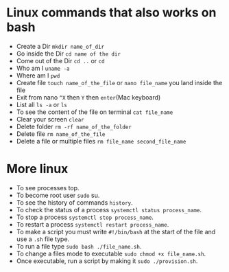 # Linux commands that also works on bash
- Create a Dir `mkdir name_of_dir`
- Go inside the Dir `cd name of the dir`
- Come out of the Dir `cd ..` or ``cd``
- Who am I `uname -a`
- Where am I `pwd`
- Create file `touch name_of_the_file` or `nano file_name` you land inside the file
- Exit from nano `^X` then `Y` then `enter`(Mac keyboard)
- List all `ls -a` or `ls`
- To see the content of the file on terminal `cat file_name`
- Clear your screen `clear`
- Delete folder `rm -rf name_of_the_folder`
- Delete file `rm name_of_the_file`
- Delete a file or multiple files `rm file_name second_file_name`

# More linux
- To see processes top.
- To become root user `sudo` su.
- To see the history of commands `history`.
- To check the status of a process `systemctl status process_name`.
- To stop a process `systemctl stop process_name`.
- To restart a process `systemctl restart process_name`.
- To make a script you must write `#!/bin/bash` at the start of the file and use a `.sh` file type.
- To run a file type `sudo bash ./file_name.sh`.
- To change a files mode to executable `sudo chmod +x file_name.sh`.
- Once executable, run a script by making it `sudo ./provision.sh`.
